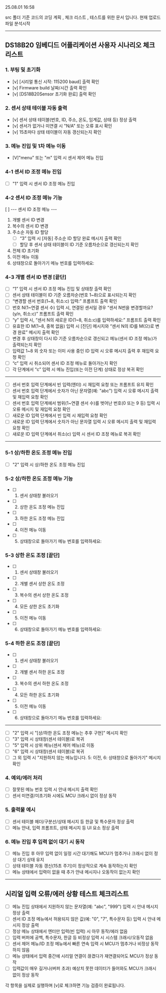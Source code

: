 25.08.01 16:58

src 폴더 기준 코드의 코딩 계획 , 체크 리스트 , 테스트를 위한 문서 입니다. 
현재 업로드 파일 분석시작

---

## DS18B20 임베디드 어플리케이션 사용자 시나리오 체크리스트

### 1. 부팅 및 초기화
- [v] [시리얼 통신 시작: 115200 baud] 출력 확인
- [v] Firmware build 날짜/시간 출력 확인
- [v] [DS18B20Sensor 초기화 완료] 출력 확인

### 2. 센서 상태 테이블 자동 출력
- [v] 센서 상태 테이블(번호, ID, 주소, 온도, 임계값, 상태 등) 정상 출력
- [v] 센서가 없거나 미연결 시 "N/A" 또는 오류 표시 확인
- [v] 15초마다 상태 테이블이 자동 갱신되는지 확인

### 3. 메뉴 진입 및 1차 메뉴 이동
- [V]"menu" 또는 "m" 입력 시 센서 제어 메뉴 진입

### 4-1 센서 ID 조정 메뉴 진입

- [ ] "1" 입력 시 센서 ID 조정 메뉴 진입
  
### 4-2 센서 ID 조정 메뉴 기능 
[ ]
 --- 센서 ID 조정 메뉴 ---
1. 개별 센서 ID 변경
2. 복수의 센서 ID 변경
3. 주소순 자동 ID 할당
	- [ ] “3” 입력 시 [자동] 주소순 ID 할당 완료 메시지 출력 확인
	- [ ] 할당 후 센서 상태 테이블이 ID 기준 오름차순으로 갱신되는지 확인
4. 전체 ID 초기화
5. 이전 메뉴 이동
6. 상태창으로 돌아가기
메뉴 번호를 입력하세요: 

### 4-3 개별 센서 ID 변경 [끝단]
- [ ] “1” 입력 시 센서 ID 조정 메뉴 진입 및 상태창 출력 확인
- [ ] 센서 상태 테이블이 ID 기준 오름차순(번호 1~8)으로 표시되는지 확인
- [ ] “변경할 센서 번호(1~8, 취소:c) 입력:” 프롬프트 출력 확인
- [ ] 번호 N(1~연결 센서 수) 입력 시, 연결된 센서일 경우 “센서 N번을 변경할까요? (y/n, 취소:c)” 프롬프트 출력 확인
- [ ] “y” 입력 시, “센서 N의 새로운 ID(1~8, 취소:c)를 입력하세요:” 프롬프트 출력 확인
- [ ] 유효한 ID M(1~8, 중복 없음) 입력 시 [진단] 메시지와 “센서 N의 ID를 M(으)로 변경 완료” 메시지 출력 확인
- [ ] 변경 후 상태창이 다시 ID 기준 오름차순으로 갱신되고 메뉴(센서 ID 조정 메뉴)가 출력되는지 확인
- [ ] 입력값 1~8 외 숫자 또는 이미 사용 중인 ID 입력 시 오류 메시지 출력 후 재입력 요청 확인
- [ ] “c” 입력 시 취소되어 센서 ID 조정 메뉴로 돌아가는지 확인
- [ ] 각 단계에서 “c” 입력 시 메뉴 진입(또는 이전 단계) 상태로 정상 복귀 확인
---------------------------------------------------------
- [ ] 센서 번호 입력 단계에서 빈 입력(엔터) 시 재입력 요청 또는 프롬프트 유지 확인
- [ ] 센서 번호 입력 단계에서 숫자가 아닌 문자열(예: "abc") 입력 시 오류 메시지 출력 및 재입력 요청 확인
- [ ] 센서 번호 입력 단계에서 범위(1~연결 센서 수)를 벗어난 번호(0 또는 9 등) 입력 시 오류 메시지 및 재입력 요청 확인
- [ ] 새로운 ID 입력 단계에서 빈 입력 시 재입력 요청 확인
- [ ] 새로운 ID 입력 단계에서 숫자가 아닌 문자열 입력 시 오류 메시지 출력 및 재입력 요청 확인
- [ ] 새로운 ID 입력 단계에서 취소(c) 입력 시 센서 ID 조정 메뉴로 복귀 확인
-------------------------------------------------------------



### 5-1 상/하한 온도 조정 메뉴 진입
- [ ] "2" 입력 시 상/하한 온도 조정 메뉴 진입

### 5-2 상/하한 온도 조정 메뉴 기능
- [ ] 1. 센서 상태창 불러오기 
- [ ] 2. 상한 온도 조정 메뉴 진입
- [ ] 3. 하한 온도 조정 메뉴 진입
- [ ] 4. 이전 메뉴 이동
- [ ] 5. 상태창으로 돌아가기
메뉴 번호를 입력하세요:

### 5-3 상한 온도 조정 [끝단]
- [ ] 1. 센서 상태창 불러오기
- [ ] 2. 개별 센서 상한 온도 조정
- [ ] 3. 복수의 센서 상한 온도 조정
- [ ] 4. 모든 상한 온도 초기화
- [ ] 5. 이전 메뉴 이동
- [ ] 6. 상태창으로 돌아가기
메뉴 번호를 입력하세요:

### 5-4 하한 온도 조정 [끝단]
- [ ] 1. 센서 상태창 불러오기
- [ ] 2. 개별 센서 하한 온도 조정
- [ ] 3. 복수의 센서 하한 온도 조정
- [ ] 4. 모든 하한 온도 초기화
- [ ] 5. 이전 메뉴 이동
- [ ] 6. 상태창으로 돌아가기
메뉴 번호를 입력하세요:
-------------------------------------------------------



- [ ] "2" 입력 시 "[상/하한 온도 조정 메뉴는 추후 구현]" 메시지 확인
- [ ] "3" 입력 시 상태창(센서 테이블)로 복귀
- [ ] "5" 입력 시 상위 메뉴(센서 제어 메뉴)로 이동
- [ ] "6" 입력 시 상태창(센서 테이블)로 복귀
- [ ] 그 외 입력 시 "지원하지 않는 메뉴입니다. 5: 이전, 6: 상태창으로 돌아가기" 메시지 확인

### 4. 예외/에러 처리
- [ ] 잘못된 메뉴 번호 입력 시 안내 메시지 출력 확인
- [ ] 센서 미연결/미초기화 시에도 MCU 크래시 없이 정상 동작

### 5. 출력물 예시
- [ ] 센서 테이블 헤더/구분선/상태 메시지 등 한글 및 특수문자 정상 출력
- [ ] 메뉴 안내, 입력 프롬프트, 상태 메시지 등 UI 요소 정상 출력

### 6. 메뉴 진입 후 입력 없이 대기 시 동작
- [ ] 메뉴 진입 후 아무 입력 없이 일정 시간 대기해도 MCU가 멈추거나 크래시 없이 정상 대기 상태 유지
- [ ] 상태 테이블 자동 갱신(15초 주기)이 정상적으로 계속 동작하는지 확인
- [ ] 메뉴 상태에서 입력이 없을 때 추가 안내 메시지나 오동작이 없는지 확인

---

## 시리얼 입력 오류/에러 상황 테스트 체크리스트

- [ ] 메뉴 진입 상태에서 지원하지 않는 문자열(예: "abc", "999") 입력 시 안내 메시지 정상 출력
- [ ] 센서 ID 조정 메뉴에서 허용되지 않은 값(예: "0", "7", 특수문자 등) 입력 시 안내 메시지 정상 출력
- [ ] 정상 메뉴 상태에서 엔터만 입력(빈 입력) 시 아무 동작/에러 없음
- [ ] 입력 버퍼에 공백, 특수문자, 한글 등 비정상 입력 시 시스템 크래시/오동작 없음
- [ ] 센서 제어 메뉴/ID 조정 메뉴에서 빠른 연속 입력 시 MCU가 멈추거나 비정상 동작하지 않음
- [ ] 메뉴 상태에서 입력 중간에 시리얼 연결이 끊겼다가 재연결되어도 MCU가 정상 동작
- [ ] 입력값이 매우 길거나(버퍼 초과) 예상치 못한 데이터가 들어와도 MCU가 크래시 없이 정상 동작

각 항목을 실제로 실행하며 [v]로 체크하면 기능 검증이 완료됩니다.
